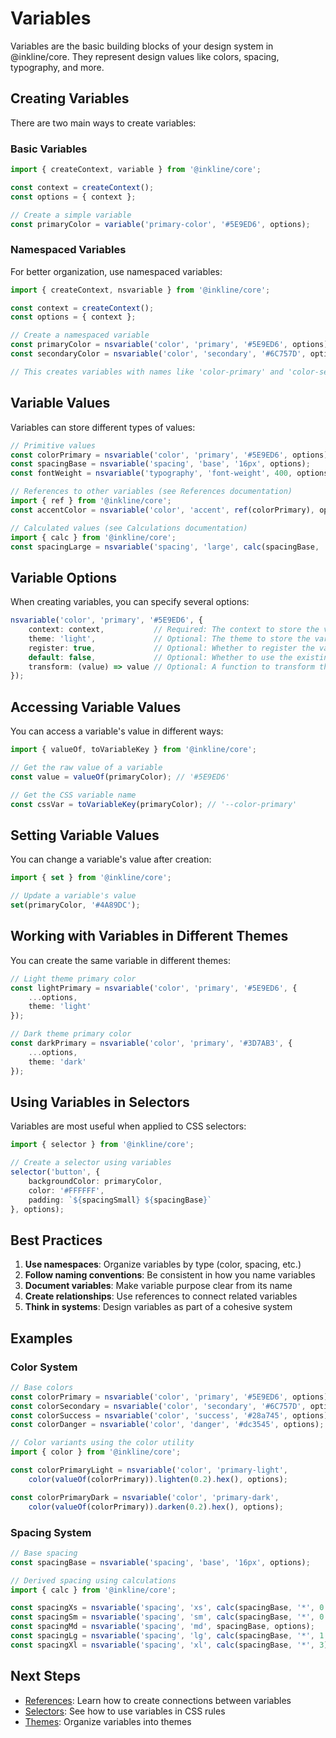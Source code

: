 # Variables

Variables are the basic building blocks of your design system in @inkline/core. They represent design values like colors, spacing, typography, and more.

## Creating Variables

There are two main ways to create variables:

### Basic Variables

```typescript
import { createContext, variable } from '@inkline/core';

const context = createContext();
const options = { context };

// Create a simple variable
const primaryColor = variable('primary-color', '#5E9ED6', options);
```

### Namespaced Variables

For better organization, use namespaced variables:

```typescript
import { createContext, nsvariable } from '@inkline/core';

const context = createContext();
const options = { context };

// Create a namespaced variable
const primaryColor = nsvariable('color', 'primary', '#5E9ED6', options);
const secondaryColor = nsvariable('color', 'secondary', '#6C757D', options);

// This creates variables with names like 'color-primary' and 'color-secondary'
```

## Variable Values

Variables can store different types of values:

```typescript
// Primitive values
const colorPrimary = nsvariable('color', 'primary', '#5E9ED6', options);
const spacingBase = nsvariable('spacing', 'base', '16px', options);
const fontWeight = nsvariable('typography', 'font-weight', 400, options);

// References to other variables (see References documentation)
import { ref } from '@inkline/core';
const accentColor = nsvariable('color', 'accent', ref(colorPrimary), options);

// Calculated values (see Calculations documentation)
import { calc } from '@inkline/core';
const spacingLarge = nsvariable('spacing', 'large', calc(spacingBase, '*', 1.5), options);
```

## Variable Options

When creating variables, you can specify several options:

```typescript
nsvariable('color', 'primary', '#5E9ED6', {
    context: context,           // Required: The context to store the variable in
    theme: 'light',             // Optional: The theme to store the variable in (default: 'default')
    register: true,             // Optional: Whether to register the variable in the theme (default: true)
    default: false,             // Optional: Whether to use the existing value if already defined (default: false)
    transform: (value) => value // Optional: A function to transform the value
});
```

## Accessing Variable Values

You can access a variable's value in different ways:

```typescript
import { valueOf, toVariableKey } from '@inkline/core';

// Get the raw value of a variable
const value = valueOf(primaryColor); // '#5E9ED6'

// Get the CSS variable name
const cssVar = toVariableKey(primaryColor); // '--color-primary'
```

## Setting Variable Values

You can change a variable's value after creation:

```typescript
import { set } from '@inkline/core';

// Update a variable's value
set(primaryColor, '#4A89DC');
```

## Working with Variables in Different Themes

You can create the same variable in different themes:

```typescript
// Light theme primary color
const lightPrimary = nsvariable('color', 'primary', '#5E9ED6', { 
    ...options,
    theme: 'light'
});

// Dark theme primary color
const darkPrimary = nsvariable('color', 'primary', '#3D7AB3', { 
    ...options,
    theme: 'dark'
});
```

## Using Variables in Selectors

Variables are most useful when applied to CSS selectors:

```typescript
import { selector } from '@inkline/core';

// Create a selector using variables
selector('button', {
    backgroundColor: primaryColor,
    color: '#FFFFFF',
    padding: `${spacingSmall} ${spacingBase}`
}, options);
```

## Best Practices

1. **Use namespaces**: Organize variables by type (color, spacing, etc.)
2. **Follow naming conventions**: Be consistent in how you name variables
3. **Document variables**: Make variable purpose clear from its name
4. **Create relationships**: Use references to connect related variables
5. **Think in systems**: Design variables as part of a cohesive system

## Examples

### Color System

```typescript
// Base colors
const colorPrimary = nsvariable('color', 'primary', '#5E9ED6', options);
const colorSecondary = nsvariable('color', 'secondary', '#6C757D', options);
const colorSuccess = nsvariable('color', 'success', '#28a745', options);
const colorDanger = nsvariable('color', 'danger', '#dc3545', options);

// Color variants using the color utility
import { color } from '@inkline/core';

const colorPrimaryLight = nsvariable('color', 'primary-light', 
    color(valueOf(colorPrimary)).lighten(0.2).hex(), options);

const colorPrimaryDark = nsvariable('color', 'primary-dark', 
    color(valueOf(colorPrimary)).darken(0.2).hex(), options);
```

### Spacing System

```typescript
// Base spacing
const spacingBase = nsvariable('spacing', 'base', '16px', options);

// Derived spacing using calculations
import { calc } from '@inkline/core';

const spacingXs = nsvariable('spacing', 'xs', calc(spacingBase, '*', 0.25), options);
const spacingSm = nsvariable('spacing', 'sm', calc(spacingBase, '*', 0.5), options);
const spacingMd = nsvariable('spacing', 'md', spacingBase, options);
const spacingLg = nsvariable('spacing', 'lg', calc(spacingBase, '*', 1.5), options);
const spacingXl = nsvariable('spacing', 'xl', calc(spacingBase, '*', 3), options);
```

## Next Steps

- [References](./references.md): Learn how to create connections between variables
- [Selectors](./selectors.md): See how to use variables in CSS rules
- [Themes](./themes.md): Organize variables into themes